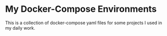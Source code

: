 # My Docker-Compose Environments

This is a collection of docker-compose yaml files for some projects I used in my daily work.
